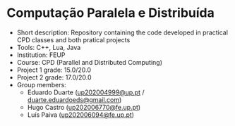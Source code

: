 # Computação Paralela e Distribuída
* Short description: Repository containing the code developed in practical CPD classes and both pratical projects
* Tools: C++, Lua, Java
* Institution: FEUP
* Course: CPD (Parallel and Distributed Computing)
* Project 1 grade: 15.0/20.0
* Project 2 grade: 17.0/20.0
* Group members: 
  * Eduardo Duarte (up202004999@up.pt / duarte.eduardoeds@gmail.com)
  * Hugo Castro (up202006770@fe.up.pt)
  * Luís Paiva (up202006094@fe.up.pt)
